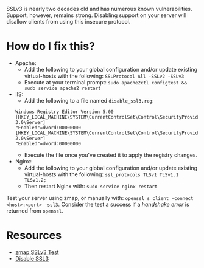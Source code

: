 SSLv3 is nearly two decades old and has numerous known vulnerabilities. Support, however, remains strong. Disabling support on your server will disallow clients from using this insecure protocol.

# How do I fix this?

* Apache:
  + Add the following to your global configuration and/or update existing virtual-hosts with the following: `SSLProtocol All -SSLv2 -SSLv3`
  + Execute at your terminal prompt: `sudo apache2ctl configtest && sudo service apache2 restart`
* IIS:
  + Add the following to a file named `disable_ssl3.reg`:
  ```
  Windows Registry Editor Version 5.00
  [HKEY_LOCAL_MACHINE\SYSTEM\CurrentControlSet\Control\SecurityProviders\SCHANNEL\Protocols\SSL 3.0\Server]
  "Enabled"=dword:00000000
  [HKEY_LOCAL_MACHINE\SYSTEM\CurrentControlSet\Control\SecurityProviders\SCHANNEL\Protocols\SSL 2.0\Server]
  "Enabled"=dword:00000000
  ```
  + Execute the file once you've created it to apply the registry changes.
* Nginx:
  + Add the following to your global configuration and/or update existing virtual-hosts with the following: `ssl_protocols TLSv1 TLSv1.1 TLSv1.2;`
  + Then restart Nginx with: `sudo service nginx restart`

Test your server using zmap, or manually with: `openssl s_client -connect <host>:<port> -ssl3`. Consider the test a success if a *handshake error* is returned from `openssl`.

# Resources

* [zmap SSLv3 Test](https://zmap.io/sslv3/sslv3test.html)
* [Disable SSL3](http://disablessl3.com/)
